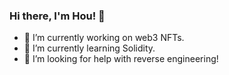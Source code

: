 ### Hi there, I'm Hou! 👋

- 🔭 I’m currently working on web3 NFTs.
- 🌱 I’m currently learning Solidity.
- 🤔 I’m looking for help with reverse engineering!



<!--
**hourzn/hourzn** is a ✨ _special_ ✨ repository because its `README.md` (this file) appears on your GitHub profile.

Here are some ideas to get you started:
[![Hou's GitHub stats](https://github-readme-stats.vercel.app/api?username=hourzn)](https://github.com/anuraghazra/github-readme-stats)
- 🔭 I’m currently working on ...
- 🌱 I’m currently learning ...
- 👯 I’m looking to collaborate on ...
- 🤔 I’m looking for help with ...
- 💬 Ask me about ...
- 📫 How to reach me: ...
- 😄 Pronouns: ...
- ⚡ Fun fact: ...
-->
